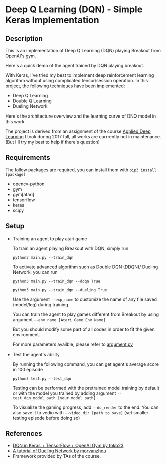 # Deep Q Learning (DQN) - Simple Keras Implementation


## Description

This is an implementation of Deep Q Learning (DQN) playing Breakout from OpenAI's gym.

Here's a quick demo of the agent trained by DQN playing breakout.

[](fig/breakout.gif)

With Keras, I've tried my best to implement deep reinforcement learning algorithm without using complicated tensor/session operation. In this project, the following techniques have been implemented:

- Deep Q Learning
- Double Q Learning
- Dueling Network

Here's the architecture overview and the learning curve of DNQ model in this work. 

[](fig/workflow.jpg) [](learning_curve.jpg)



The project is derived from an assignment of the course [Applied Deep Learning](https://www.csie.ntu.edu.tw/~yvchen/f106-adl/) I took during 2017 fall, all works are currrently not in maintenance. (But I'll try my best to help if there's question)


## Requirements

The follow packages are required, you can install them with `pip3 install [package]`

- opencv-python
- gym
- gym[atari]
- tensorflow
- keras
- scipy

 
	

## Setup
- Training an agent to play atari game
	
    To train an agent playing Breakout with DQN, simply run

	`python3 main.py --train_dqn`
    
    To activate advanced algorithm such as Double DQN (DDQN)/ Dueling Network, you can run
    
    `python3 main.py --train_dqn --ddqn True`
    
    `python3 main.py --train_dqn --dueling True`
    
    Use the argument `--exp_name` to customize the name of any file saved (model/log) during training.

	You can train the agent to play games different from Breakout by using argument `--env_name [Atari Game Env Name]`

	But you should modify some part of all codes in order to fit the given environment.

    For more parameters availble, please refer to [argument.py]()

- Test the agent's ability
     
     By running the following command, you can get agent's average score in 100 episode
     
     `python3 test.py --test_dqn`
     
     Testing can be performed with the pretrained model training by default or with the model you trained by adding argument `--test_dqn_model_path [your model path]`
     
     To visualize the gaming progress, add `--do_render` to the end. You can also save it to vedio with `--video_dir [path to save]` (set smaller testing episode before doing so)



## References
- [DQN in Keras + TensorFlow + OpenAI Gym by tokb23](https://github.com/tokb23/dqn)
- [A tutorial of Dueling Network by morvanzhou](https://www.youtube.com/watch?v=OiEkaYpPHM0)
- Framework provided by TAs of the course.